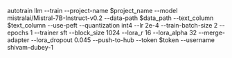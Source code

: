  autotrain llm --train --project-name $project_name --model mistralai/Mistral-7B-Instruct-v0.2 --data-path $data_path --text_column $text_column --use-peft --quantization int4 --lr 2e-4 --train-batch-size 2 --epochs 1 --trainer sft --block_size 1024 --lora_r 16 --lora_alpha 32 --merge-adapter --lora_dropout 0.045 --push-to-hub --token $token --username shivam-dubey-1
